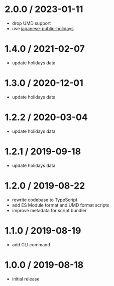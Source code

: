 # 2.0.0 / 2023-01-11

- drop UMD support
- use [japanese-public-holidays](https://github.com/sasaplus1/japanese-public-holidays)

# 1.4.0 / 2021-02-07

- update holidays data

# 1.3.0 / 2020-12-01

- update holidays data

# 1.2.2 / 2020-03-04

- update holidays data

# 1.2.1 / 2019-09-18

- update holidays data

# 1.2.0 / 2019-08-22

- rewrite codebase to TypeScript
- add ES Module format and UMD format scripts
- improve metadata for script bundler

# 1.1.0 / 2019-08-19

- add CLI command

# 1.0.0 / 2019-08-18

- initial release
